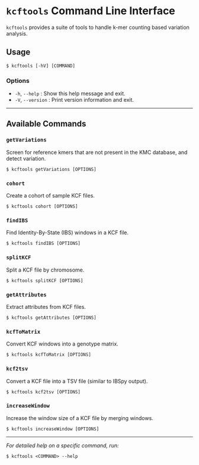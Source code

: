 # `kcftools` Command Line Interface

`kcftools` provides a suite of tools to handle k-mer counting based variation analysis.

## Usage

    $ kcftools [-hV] [COMMAND]

### Options

- `-h`, `--help` : Show this help message and exit.
- `-V`, `--version` : Print version information and exit.

---

## Available Commands

### `getVariations`

Screen for reference kmers that are not present in the KMC database, and detect variation.

    $ kcftools getVariations [OPTIONS]

### `cohort`

Create a cohort of sample KCF files.

    $ kcftools cohort [OPTIONS]

### `findIBS`

Find Identity-By-State (IBS) windows in a KCF file.

    $ kcftools findIBS [OPTIONS]

### `splitKCF`

Split a KCF file by chromosome.

    $ kcftools splitKCF [OPTIONS]

### `getAttributes`

Extract attributes from KCF files.

    $ kcftools getAttributes [OPTIONS]

### `kcfToMatrix`

Convert KCF windows into a genotype matrix.

    $ kcftools kcfToMatrix [OPTIONS]

### `kcf2tsv`

Convert a KCF file into a TSV file (similar to IBSpy output).

    $ kcftools kcf2tsv [OPTIONS]

### `increaseWindow`

Increase the window size of a KCF file by merging windows.

    $ kcftools increaseWindow [OPTIONS]

---

_For detailed help on a specific command, run:_

    $ kcftools <COMMAND> --help
